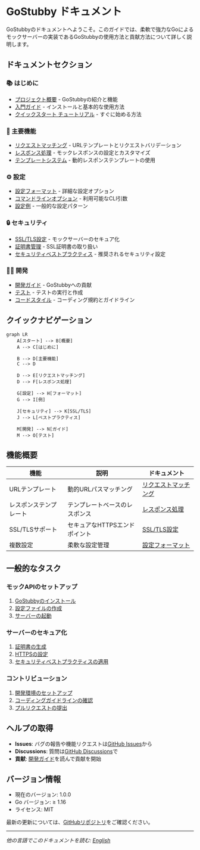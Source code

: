 # GoStubby ドキュメント

GoStubbyのドキュメントへようこそ。このガイドでは、柔軟で強力なGoによるモックサーバーの実装であるGoStubbyの使用方法と貢献方法について詳しく説明します。

## ドキュメントセクション

### 📚 はじめに
- [プロジェクト概要](overview.md) - GoStubbyの紹介と機能
- [入門ガイド](getting-started.md) - インストールと基本的な使用方法
- [クイックスタート チュートリアル](getting-started.md#quick-start-tutorial) - すぐに始める方法

### 🔧 主要機能
- [リクエストマッチング](core-features/request-matching.md) - URLテンプレートとリクエストバリデーション
- [レスポンス処理](core-features/response-handling.md) - モックレスポンスの設定とカスタマイズ
- [テンプレートシステム](core-features/response-handling.md#template-based-responses) - 動的レスポンステンプレートの使用

### ⚙️ 設定
- [設定フォーマット](configuration/format.md) - 詳細な設定オプション
- [コマンドラインオプション](configuration/format.md#configuration-management) - 利用可能なCLI引数
- [設定例](configuration/format.md#examples) - 一般的な設定パターン

### 🔒 セキュリティ
- [SSL/TLS設定](security/ssl-tls.md) - モックサーバーのセキュア化
- [証明書管理](security/ssl-tls.md#certificate-management) - SSL証明書の取り扱い
- [セキュリティベストプラクティス](security/ssl-tls.md#best-practices) - 推奨されるセキュリティ設定

### 👩‍💻 開発
- [開発ガイド](development/development-guide.md) - GoStubbyへの貢献
- [テスト](development/development-guide.md#testing) - テストの実行と作成
- [コードスタイル](development/development-guide.md#code-style) - コーディング規約とガイドライン

## クイックナビゲーション

```mermaid
graph LR
    A[スタート] --> B[概要]
    A --> C[はじめに]
    
    B --> D[主要機能]
    C --> D
    
    D --> E[リクエストマッチング]
    D --> F[レスポンス処理]
    
    G[設定] --> H[フォーマット]
    G --> I[例]
    
    J[セキュリティ] --> K[SSL/TLS]
    J --> L[ベストプラクティス]
    
    M[開発] --> N[ガイド]
    M --> O[テスト]
```

## 機能概要

| 機能 | 説明 | ドキュメント |
|---------|-------------|---------------|
| URLテンプレート | 動的URLパスマッチング | [リクエストマッチング](core-features/request-matching.md#url-path-templates) |
| レスポンステンプレート | テンプレートベースのレスポンス | [レスポンス処理](core-features/response-handling.md#template-based-responses) |
| SSL/TLSサポート | セキュアなHTTPSエンドポイント | [SSL/TLS設定](security/ssl-tls.md) |
| 複数設定 | 柔軟な設定管理 | [設定フォーマット](configuration/format.md#configuration-management) |

## 一般的なタスク

### モックAPIのセットアップ
1. [GoStubbyのインストール](getting-started.md#installation)
2. [設定ファイルの作成](getting-started.md#quick-start-tutorial)
3. [サーバーの起動](getting-started.md#start-the-server)

### サーバーのセキュア化
1. [証明書の生成](security/ssl-tls.md#certificate-management)
2. [HTTPSの設定](security/ssl-tls.md#quick-start)
3. [セキュリティベストプラクティスの適用](security/ssl-tls.md#best-practices)

### コントリビューション
1. [開発環境のセットアップ](development/development-guide.md#development-environment-setup)
2. [コーディングガイドラインの確認](development/development-guide.md#code-style)
3. [プルリクエストの提出](development/development-guide.md#contributing)

## ヘルプの取得

- **Issues**: バグの報告や機能リクエストは[GitHub Issues](https://github.com/dev-shimada/GoStubby/issues)から
- **Discussions**: 質問は[GitHub Discussions](https://github.com/dev-shimada/GoStubby/discussions)で
- **貢献**: [開発ガイド](development/development-guide.md)を読んで貢献を開始

## バージョン情報

- 現在のバージョン: 1.0.0
- Go バージョン: ≥ 1.16
- ライセンス: MIT

最新の更新については、[GitHubリポジトリ](https://github.com/dev-shimada/GoStubby)をご確認ください。

---

*他の言語でこのドキュメントを読む: [English](index.md)*
